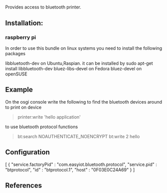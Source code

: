# 

Provides access to bluetooth printer.  


## Installation:

### raspberry pi
In order to use this bundle on linux systems you need to install the following packages

libbluetooth-dev on Ubuntu,Raspian. it can be installed by sudo apt-get install libbluetooth-dev 
bluez-libs-devel on Fedora
bluez-devel on openSUSE



## Example

On the osgi console write the following to find the bluetooth devices around
to print on device
>printer:write 'hello application'

to use bluetooth protocol functions
> bt:search NOAUTHENTICATE_NOENCRYPT
> bt:write 2 hello

## Configuration
[
  {
    "service.factoryPid" : "com.easyiot.bluetooth.protocol",
    "service.pid" : "btprotocol",
    "id" : "btprotocol.1",
    "host" : "0F03E0C24A69"
  }
]
		
	
## References
